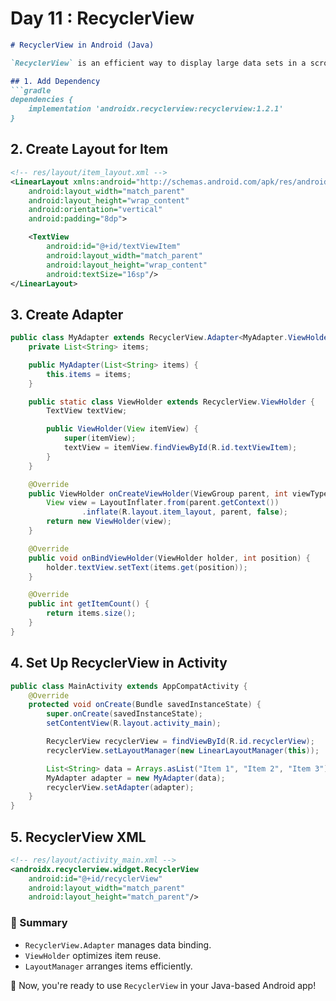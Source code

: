 # Day 11 : RecyclerView

```markdown
# RecyclerView in Android (Java)

`RecyclerView` is an efficient way to display large data sets in a scrollable list.

## 1. Add Dependency
```gradle
dependencies {
    implementation 'androidx.recyclerview:recyclerview:1.2.1'
}
```

## 2. Create Layout for Item
```xml
<!-- res/layout/item_layout.xml -->
<LinearLayout xmlns:android="http://schemas.android.com/apk/res/android"
    android:layout_width="match_parent"
    android:layout_height="wrap_content"
    android:orientation="vertical"
    android:padding="8dp">

    <TextView
        android:id="@+id/textViewItem"
        android:layout_width="match_parent"
        android:layout_height="wrap_content"
        android:textSize="16sp"/>
</LinearLayout>
```

## 3. Create Adapter
```java
public class MyAdapter extends RecyclerView.Adapter<MyAdapter.ViewHolder> {
    private List<String> items;

    public MyAdapter(List<String> items) {
        this.items = items;
    }

    public static class ViewHolder extends RecyclerView.ViewHolder {
        TextView textView;

        public ViewHolder(View itemView) {
            super(itemView);
            textView = itemView.findViewById(R.id.textViewItem);
        }
    }

    @Override
    public ViewHolder onCreateViewHolder(ViewGroup parent, int viewType) {
        View view = LayoutInflater.from(parent.getContext())
                .inflate(R.layout.item_layout, parent, false);
        return new ViewHolder(view);
    }

    @Override
    public void onBindViewHolder(ViewHolder holder, int position) {
        holder.textView.setText(items.get(position));
    }

    @Override
    public int getItemCount() {
        return items.size();
    }
}
```

## 4. Set Up RecyclerView in Activity
```java
public class MainActivity extends AppCompatActivity {
    @Override
    protected void onCreate(Bundle savedInstanceState) {
        super.onCreate(savedInstanceState);
        setContentView(R.layout.activity_main);

        RecyclerView recyclerView = findViewById(R.id.recyclerView);
        recyclerView.setLayoutManager(new LinearLayoutManager(this));

        List<String> data = Arrays.asList("Item 1", "Item 2", "Item 3");
        MyAdapter adapter = new MyAdapter(data);
        recyclerView.setAdapter(adapter);
    }
}
```

## 5. RecyclerView XML
```xml
<!-- res/layout/activity_main.xml -->
<androidx.recyclerview.widget.RecyclerView
    android:id="@+id/recyclerView"
    android:layout_width="match_parent"
    android:layout_height="match_parent"/>
```

### 🎯 Summary
- `RecyclerView.Adapter` manages data binding.
- `ViewHolder` optimizes item reuse.
- `LayoutManager` arranges items efficiently.

🚀 Now, you're ready to use `RecyclerView` in your Java-based Android app!
```

